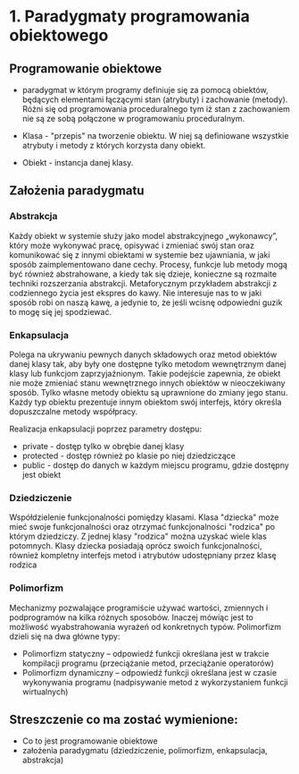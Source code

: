 # 1. Paradygmaty programowania obiektowego
## Programowanie obiektowe
- paradygmat w którym programy definiuje się za pomocą obiektów, będących elementami łączącymi stan (atrybuty) i zachowanie (metody). Różni się od programowania proceduralnego tym iż stan z zachowaniem nie są ze sobą połączone w programowaniu proceduralnym.

- Klasa - "przepis" na tworzenie obiektu. W niej są definiowane wszystkie atrybuty i metody z których korzysta dany obiekt. 
- Obiekt - instancja danej klasy. 


## Założenia paradygmatu
### Abstrakcja 
Każdy obiekt w systemie służy jako model abstrakcyjnego „wykonawcy”, który może wykonywać pracę, opisywać i zmieniać swój stan oraz komunikować się z innymi obiektami w systemie bez ujawniania, w jaki sposób zaimplementowano dane cechy. Procesy, funkcje lub metody mogą być również abstrahowane, a kiedy tak się dzieje, konieczne są rozmaite techniki rozszerzania abstrakcji. Metaforycznym przykładem abstrakcji z codziennego życia jest ekspres do kawy. Nie interesuje nas to w jaki sposób robi on naszą kawę, a jedynie to, że jeśli wcisnę odpowiedni guzik to mogę się jej spodziewać.

### Enkapsulacja  
Polega na ukrywaniu pewnych danych składowych oraz metod obiektów danej klasy tak, aby były one dostępne tylko metodom wewnętrznym danej klasy lub funkcjom zaprzyjaźnionym. Takie podejście zapewnia, że obiekt nie może zmieniać stanu wewnętrznego innych obiektów w nieoczekiwany sposób. Tylko własne metody obiektu są uprawnione do zmiany jego stanu. Każdy typ obiektu prezentuje innym obiektom swój interfejs, który określa dopuszczalne metody współpracy.

Realizacja enkapsulacji poprzez parametry dostępu:
- private - dostęp tylko w obrębie danej klasy
- protected - dostęp również po klasie po niej dziedziczące
- public - dostęp do danych w każdym miejscu programu, gdzie dostępny jest obiekt

### Dziedziczenie
Współdzielenie funkcjonalności pomiędzy klasami. Klasa "dziecka" może mieć swoje funkcjonalności oraz otrzymać funkcjonalności "rodzica" po którym dziedziczy. Z jednej klasy "rodzica" można uzyskać wiele klas potomnych. Klasy dziecka posiadają oprócz swoich funkcjonalności, również kompletny interfejs  metod i atrybutów udostępniany przez klasę rodzica


### Polimorfizm 

Mechanizmy pozwalające programiście używać wartości, zmiennych i podprogramów
na kilka różnych sposobów. Inaczej mówiąc jest to możliwość wyabstrahowania
wyrażeń od konkretnych typów. Polimorfizm dzieli się na dwa główne typy:
- Polimorfizm statyczny – odpowiedź funkcji określana jest w trakcie kompilacji
programu (przeciążanie metod, przeciążanie operatorów)
- Polimorfizm dynamiczny – odpowiedź funkcji określana jest w czasie wykonywania
programu (nadpisywanie metod z wykorzystaniem funkcji wirtualnych)





## Streszczenie co ma zostać wymienione:
- Co to jest programowanie obiektowe
- założenia paradygmatu (dziedziczenie, polimorfizm, enkapsulacja, abstrakcja)

